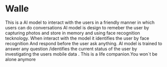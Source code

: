 # Walle
This is a AI model to interact with the users in a friendly manner in which users can do conversations
Al model is design to remeber the user by capturing photos and store in memory and using face recognition tecknology.
When interact with the model it identifies the user by face recognition And respond before the user ask anything.
Al model is trained to answer any question  /identifies the current status of the user by investigating the users mobile data .
This is a life companion.You won`t be alone anymore
